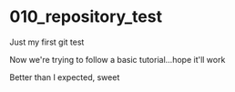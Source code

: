 # 010_repository_test
Just my first git test

Now we're trying to follow a basic tutorial...hope it'll work

Better than I expected, sweet 
